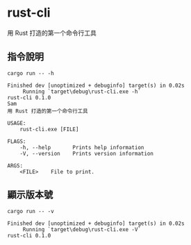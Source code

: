 # rust-cli
用 Rust 打造的第一个命令行工具

## 指令說明
```
cargo run -- -h
```

```
Finished dev [unoptimized + debuginfo] target(s) in 0.02s
     Running `target\debug\rust-cli.exe -h`
rust-cli 0.1.0
Sam
用 Rust 打造的第一个命令行工具

USAGE:
    rust-cli.exe [FILE]

FLAGS:
    -h, --help       Prints help information
    -V, --version    Prints version information

ARGS:
    <FILE>    File to print.

```

## 顯示版本號
```
cargo run -- -v
```

```
Finished dev [unoptimized + debuginfo] target(s) in 0.02s
     Running `target\debug\rust-cli.exe -V`
rust-cli 0.1.0
```